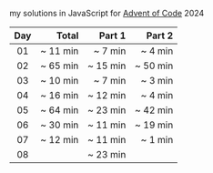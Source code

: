 my solutions in JavaScript for [Advent of Code](https://adventofcode.com/) 2024

|  Day  |    Total    |   Part 1  |   Part 2  |
| :---: |        ---: |      ---: |      ---: |
| 01    |   ~ 11 min  |   ~ 7 min |   ~ 4 min |
| 02    |   ~ 65 min  |  ~ 15 min |  ~ 50 min |
| 03    |   ~ 10 min  |   ~ 7 min |  ~  3 min |
| 04    |   ~ 16 min  |  ~ 12 min |  ~  4 min |
| 05    |   ~ 64 min  |  ~ 23 min |  ~ 42 min |
| 06    |   ~ 30 min  |  ~ 11 min |  ~ 19 min |
| 07    |   ~ 12 min  |  ~ 11 min |   ~ 1 min |
| 08    |             |  ~ 23 min |           |